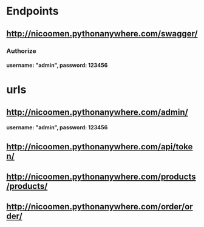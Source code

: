 # Endpoints
## http://nicoomen.pythonanywhere.com/swagger/

### Authorize
#### username: "admin", password: 123456

# urls
## http://nicoomen.pythonanywhere.com/admin/
#### username: "admin", password: 123456
## http://nicoomen.pythonanywhere.com/api/token/
## http://nicoomen.pythonanywhere.com/products/products/
## http://nicoomen.pythonanywhere.com/order/order/
